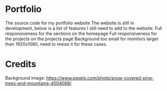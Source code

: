 # Portfolio
The source code for my portfolio website
The website is still in development, below is a list of features I still need to add to the website:
Full responsiveness for the sections on the homepage
Full responsiveness for the projects on the projects page
Background too small for monitors larger than 1920x1080, need to resize it for these cases.
# Credits

Background image: https://www.pexels.com/photo/snow-covered-pine-trees-and-mountains-4504068/

